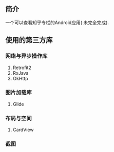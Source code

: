 

## 简介
一个可以查看知乎专栏的Android应用( 未完全完成).

## 使用的第三方库

### 网络与异步操作库
1. Retrofit2
2. RxJava
3. OkHttp

### 图片加载库
1. Glide

### 布局与空间
1. CardView

### 截图